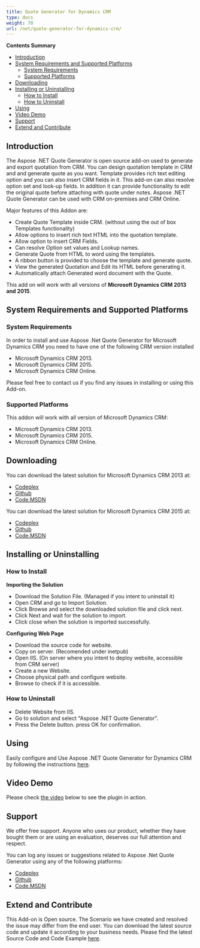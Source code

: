 ```yaml
---
title: Quote Generator for Dynamics CRM
type: docs
weight: 70
url: /net/quote-generator-for-dynamics-crm/
---
```


**Contents Summary**

- [Introduction](#QuoteGeneratorforDynamicsCRM-Introduction)
- [System Requirements and Supported Platforms](#QuoteGeneratorforDynamicsCRM-SystemRequirementsandSupportedPlatforms) 
  - [System Requirements](#QuoteGeneratorforDynamicsCRM-SystemRequirements)
  - [Supported Platforms](#QuoteGeneratorforDynamicsCRM-SupportedPlatforms)
- [Downloading](#QuoteGeneratorforDynamicsCRM-Downloading)
- [Installing or Uninstalling](#QuoteGeneratorforDynamicsCRM-InstallingorUninstalling) 
  - [How to Install](#QuoteGeneratorforDynamicsCRM-HowtoInstall)
  - [How to Uninstall](#QuoteGeneratorforDynamicsCRM-HowtoUninstall)
- [Using](#QuoteGeneratorforDynamicsCRM-Using)
- [Video Demo](#QuoteGeneratorforDynamicsCRM-VideoDemo)
- [Support](#QuoteGeneratorforDynamicsCRM-Support)
- [Extend and Contribute](#QuoteGeneratorforDynamicsCRM-ExtendandContribute)
## **Introduction**
The Aspose .NET Quote Generator is open source add-on used to generate and export quotation from CRM. You can design quotation template in CRM and and generate quote as you want. Template provides rich text editing option and you can also insert CRM fields in it. This add-on can also resolve option set and look-up fields. In addition it can provide functionality to edit the original quote before attaching with quote under notes.
Aspose .NET Quote Generator can be used with CRM on-premises and CRM Online.

Major features of this Addon are:

- Create Quote Template inside CRM. (without using the out of box Templates functionality)
- Allow options to insert rich text HTML into the quotation template.
- Allow option to insert CRM Fields.
- Can resolve Option set values and Lookup names.
- Generate Quote from HTML to word using the templates.
- A ribbon button is provided to choose the template and generate quote.
- View the generated Quotation and Edit its HTML before generating it.
- Automatically attach Generated word document with the Quote.

This add on will work with all versions of **Microsoft Dynamics CRM 2013 and 2015**.
## **System Requirements and Supported Platforms**
### **System Requirements**
In order to install and use Aspose .Net Quote Generator for Microsoft Dynamics CRM you need to have one of the following CRM version installed

- Microsoft Dynamics CRM 2013.
- Microsoft Dynamics CRM 2015.
- Microsoft Dynamics CRM Online.

Please feel free to contact us if you find any issues in installing or using this Add-on.
### **Supported Platforms**
This addon will work with all version of Microsoft Dynamics CRM:

- Microsoft Dynamics CRM 2013.
- Microsoft Dynamics CRM 2015.
- Microsoft Dynamics CRM Online.
## **Downloading**
You can download the latest solution for Microsoft Dynamics CRM 2013 at:

- [Codeplex](https://asposenetcrm.codeplex.com/releases/view/617510)
- [Github](https://github.com/aspose-words/Aspose.Words-for-.NET/releases/tag/AsposeNETQuoteGenerator2013)
- [Code.MSDN](https://code.msdn.microsoft.com/Aspose-NET-Quote-Generator-1e73e2a9)

You can download the latest solution for Microsoft Dynamics CRM 2015 at:

- [Codeplex](https://asposenetcrm.codeplex.com/releases/view/617516)
- [Github](https://github.com/aspose-words/Aspose.Words-for-.NET/releases/tag/AsposeNETQuoteGenerator2015)
- [Code.MSDN](https://code.msdn.microsoft.com/Aspose-NET-Quote-Generator-1e73e2a9)
## **Installing or Uninstalling**
### **How to Install**
**Importing the Solution**

- Download the Solution File. (Managed if you intent to uninstall it)
- Open CRM and go to Import Solution.
- Click Browse and select the downloaded solution file and click next.
- Click Next and wait for the solution to import.
- Click close when the solution is imported successfully.

**Configuring Web Page**

- Download the source code for website.
- Copy on server. (Recomended under inetpub)
- Open IIS. (On server where you intent to deploy website, accessible from CRM server)
- Create a new Website.
- Choose physical path and configure website.
- Browse to check if it is accessible.
### **How to Uninstall**
- Delete Website from IIS.
- Go to solution and select "Aspose .NET Quote Generator".
- Press the Delete button. press OK for confirmation.
## **Using**
Easily configure and Use Aspose .NET Quote Generator for Dynamics CRM by following the instructions [here](https://docs.aspose.com/words/net/using-and-configuring-crm-quote-generator/).
## **Video Demo**
Please check [the video](https://youtu.be/mngscvhHWHw) below to see the plugin in action.
## **Support**
We offer free support. Anyone who uses our product, whether they have bought them or are using an evaluation, deserves our full attention and respect.

You can log any issues or suggestions related to Aspose .Net Quote Generator using any of the following platforms:

- [Codeplex](https://asposenetcrm.codeplex.com/wikipage?title=Aspose%20.NET%20Quote%20Generator)
- [Github](https://github.com/aspose-words/Aspose.Words-for-.NET/tree/master/Plugins/Dynamics%20CRM/Aspose%20.NET%20Quote%20Generator)
- [Code.MSDN](https://code.msdn.microsoft.com/Aspose-NET-Quote-Generator-1e73e2a9)
## **Extend and Contribute**
This Add-on is Open source. The Scenario we have created and resolved the issue may differ from the end user. You can download the latest source code and update it according to your business needs.
Please find the latest Source Code and Code Example [here](https://docs.aspose.com/words/net/extend-and-contribute-to-crm-quote-generator/).
